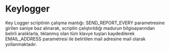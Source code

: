 # Keylogger
Key Logger scriptinin çalışma mantığı: 
SEND_REPORT_EVERY parametresine girilen saniye baz alınarak, scriptin çalıştırıldığı madurun bilgisayarından belirli aralıklarla, tıklanmış olan tüm klavye tuşları kaydedilerek EMAIL_ADDRESS parametresi ile belirtilen mail adresine mail olarak yollanmaktadır.
